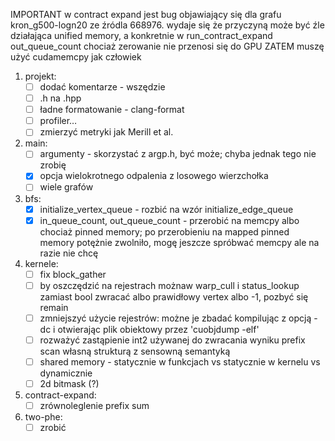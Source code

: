 IMPORTANT
w contract expand jest bug objawiający się dla grafu kron_g500-logn20 ze źródla 668976. wydaje się że przyczyną może być źle działająca unified memory, a konkretnie w run_contract_expand out_queue_count chociaż zerowanie nie przenosi się do GPU
ZATEM muszę użyć cudamemcpy jak człowiek

1. projekt:
   - [ ] dodać komentarze - wszędzie
   - [ ] .h na .hpp
   - [ ] ładne formatowanie - clang-format
   - [ ] profiler…
   - [ ] zmierzyć metryki jak Merill et al.
1. main:
   - [ ] argumenty - skorzystać z argp.h, być może; chyba jednak tego nie zrobię
   - [x] opcja wielokrotnego odpalenia z losowego wierzchołka
   - [ ] wiele grafów
1. bfs:
   - [x] initialize\_vertex\_queue - rozbić na wzór initialize\_edge\_queue
   - [x] in\_queue\_count, out\_queue\_count - przerobić na memcpy albo chociaż pinned memory; po przerobieniu na mapped pinned memory potężnie zwolniło, mogę jeszcze spróbwać memcpy ale na razie nie chcę
1. kernele: 
   - [ ] fix block\_gather
   - [ ] by oszczędzić na rejestrach możnaw warp\_cull i status\_lookup zamiast bool zwracać albo prawidłowy vertex albo -1, pozbyć się remain
   - [ ] zmniejszyć użycie rejestrów: możne je zbadać kompilując z opcją -dc i otwierając plik obiektowy przez 'cuobjdump -elf'
   - [ ] rozważyć zastąpienie int2 używanej do zwracania wyniku prefix scan własną strukturą z sensowną semantyką
   - [ ] shared memory - statycznie w funkcjach vs statycznie w kernelu vs dynamicznie
   - [ ] 2d bitmask (?)
1. contract-expand:
   - [ ] zrównoleglenie prefix sum
1. two-phe:
   - [ ] zrobić

